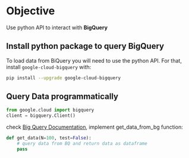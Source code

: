 # Objective

Use python API to interact with **BigQuery**

## Install python package to query BigQuery

To load data from BiQuery you will need to use the python API.
For that, install `google-cloud-bigquery` with:

```bash
pip install --upgrade google-cloud-bigquery
``` 
## Query Data programmatically

```python
from google.cloud import bigquery
client = bigquery.Client()
```
check [Big Query Documentation](https://googleapis.dev/python/bigquery/latest/index.html),
implement get_data_from_bg function:

```python
def get_data(N=100, test=False):
    # query data from BQ and return data as dataframe
    pass
```
